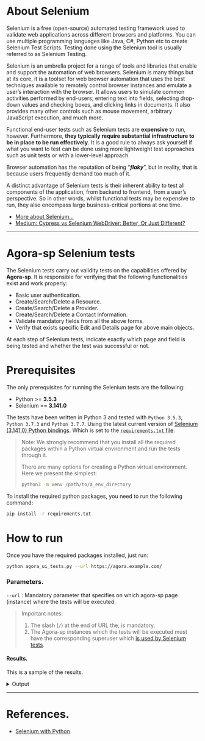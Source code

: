 
About Selenium
===============
Selenium is a free (open-source) automated testing framework used to validate web applications across different browsers and platforms.
You can use multiple programming languages like Java, C#, Python etc to create Selenium Test Scripts. Testing done using the Selenium tool is usually referred to as Selenium Testing.

Selenium is an umbrella project for a range of tools and libraries that enable and support the automation of web browsers.
Selenium is many things but at its core, it is a toolset for web browser automation that uses the best techniques available to remotely control browser instances and emulate a user’s interaction with the browser.
It allows users to simulate common activities performed by end-users; entering text into fields, selecting drop-down values and checking boxes, and clicking links in documents. It also provides many other controls such as mouse movement, arbitrary JavaScript execution, and much more.


Functional end-user tests such as Selenium tests are **expensive** to run, however. Furthermore, **they typically require substantial infrastructure to be in place to be run effectively**.
It is a good rule to always ask yourself if what you want to test can be done using more lightweight test approaches such as unit tests or with a lower-level approach.


Browser automation has the reputation of being “***flaky***”, but in reality, that is because users frequently demand too much of it.

A distinct advantage of Selenium tests is their inherent ability to test all components of the application, from backend to frontend, from a user’s perspective. So in other words, whilst functional tests may be expensive to run, they also encompass large business-critical portions at one time.

* [More about Selenium...](https://www.selenium.dev/documentation/en/introduction/)
* [Medium: Cypress vs Selenium WebDriver: Better, Or Just Different?](https://medium.com/@applitools/cypress-vs-selenium-webdriver-better-or-just-different-2dc76906607d)

-------------------------------------------------------------------------------------------------------------------




Agora-sp Selenium tests
======================
The Selenium tests carry out validity tests on the capabilities offered by **Agora-sp**.
It is responsible for verifying that the following functionalities exist and work properly:

* Basic user authentication.
* Create/Search/Delete a Resource.
* Create/Search/Delete a Provider.
* Create/Search/Delete a Contact Information.
* Validate mandatory fields from all the above forms.
* Verify that exists specific Edit and Details page for above main objects.

At each step of Selenium tests, indicate exactly which page and field is being tested and whether the test was successful or not.




Prerequisites
==============
The only prerequisites for running the Selenium tests are the following:

* Python >= **3.5.3**
* Selenium == **3.141.0**

The tests have been written in Python 3 and tested with `Python 3.5.3`, `Python 3.7.3` and `Python 3.7.7`.
Using the latest current version of [Selenium (3.141.0) Python bindings](https://pypi.org/project/selenium/). Which is set to the [`requirements.txt` file](requirements.txt).

> Note: We strongly recommend that you install all the required packages within a Python virtual environment and run the tests through it.
>
> There are many options for creating a Python virtual environment. Here we present the simplest:
> ```bash
> python3 -m venv /path/to/a_env_directory
> ```

To install the required python packages, you need to run the following command:
```bash
pip install -r requirements.txt
```




How to run
===========
Once you have the required packages installed, just run:
```bash
python agora_ui_tests.py --url https://agora.example.com/
```

### Parameters.
`--url` : Mandatory parameter that specifies on which agora-sp page (instance) where the tests will be executed.

> Important notes:
> 1. The slash (`/`) at the end of URL the, is mandatory.
> 2. The Agora-sp instances which the tests will be executed must have the corresponding superuser which [is used by Selenium tests](agora/Agora.py#L82-83).

#### Results.

This is a sample of the results.

<details>
  <summary> Output </summary>

```
# Validations in the Contact form.
[Email]                              Email Input Validation     Success
[Phone]                              Phone Input Validation     Success
[Saving form status]                     Form Invalid           Success

# Validations in the Provider form.
[EPP.BAI.3]                          URL Input Validation   Success
[EPP.MRI.2]                          URL Input Validation   Success
[EPP.MRI.3]                          URL Input Validation   Success
[Saving form status]                     Form Invalid       Success

# Validations in the Resource form.
[ERP.BAI.4]                          URL Input Validation   Success
[ERP.MRI.3]                          URL Input Validation   Success
[ERP.MRI.4]                          URL Input Validation   Success
[ERP.MRI.5]                          URL Input Validation   Success
[ERP.MGI.1]                          URL Input Validation   Success
[ERP.MGI.2]                          URL Input Validation   Success
[ERP.MGI.3]                          URL Input Validation   Success
[ERP.MGI.4]                          URL Input Validation   Success
[ERP.MGI.5]                          URL Input Validation   Success
[ERP.MGI.6]                          URL Input Validation   Success
[ERP.MGI.7]                          URL Input Validation   Success
[ERP.MGI.8]                          URL Input Validation   Success
[ERP.MGI.9]                          URL Input Validation   Success
[ERP.AOI.2]                          URL Input Validation   Success
[ERP.FNI.1]                          URL Input Validation   Success
[ERP.FNI.2]                          URL Input Validation   Success
[ERP.COI.13]                         Email Input Validation     Success
[ERP.COI.14]                         Email Input Validation     Success
[Saving form status]                     Form Invalid       Success

# Edit a contact record.
[Edit page]                              Found and visited  Success

# Details of a contact record.
[Details page]                           Found and visited  Success

# Edit a provider record.
[Edit page]                              Found and visited  Success

# Details of a contact record.
[Details page]                           Found and visited  Success

# Edit a resources record.
[Edit page]                              Found and visited  Success

# Details of a contact record.
[Details page]                           Found and visited  Success

# Create a new contact.
[first_name]                             Found and filled   Success
[last_name]                              Found and filled   Success
[email]                                  Found and filled   Success
[phone]                                  Found and filled   Success
[position]                               Found and filled   Success
[organisation]                           Found and filled   Success
[Saving form status]                     Form Saved         Success
[Search]                                 Found 1 record     Success
[Delete form status]                     Form Saved         Success

# Create a new provider.
[epp_bai_0_id]                           Found and filled   Success
[epp_bai_1_name]                         Found and filled   Success
[epp_bai_2_abbreviation]                 Found and filled   Success
[epp_bai_3_website]                      Found and filled   Success
[epp_bai_4_legal_entity]                 Found and filled   Success
[epp_bai_5_legal_status]                 Found and filled   Success
[epp_cli_1_scientific_domain]            Found and filled   Success
[epp_cli_2_scientific_subdomain]         Found and filled   Success
[epp_cli_3_tags]                         Found and filled   Success
[epp_loi_1_street_name_and_number]       Found and filled   Success
[epp_loi_2_postal_code]                  Found and filled   Success
[epp_loi_3_city]                         Found and filled   Success
[epp_loi_5_country_or_territory]         Found and filled   Success
[epp_loi_4_region]                       Found and filled   Success
[epp_mri_1_description]                  Found and filled   Success
[epp_mri_2_logo]                         Found and filled   Success
[epp_mri_3_multimedia]                   Found and filled   Success
[epp_mti_1_life_cycle_status]            Found and filled   Success
[epp_mti_2_certifications]               Found and filled   Success
[main_contact]                           Found and filled   Success
[public_contact]                         Found and filled   Success
[epp_oth_1_hosting_legal_entity]         Found and filled   Success
[epp_oth_2_participating_countries]      Found and filled   Success
[epp_oth_3_affiliations]                 Found and filled   Success
[epp_oth_4_networks]                     Found and filled   Success
[epp_oth_5_structure_type]               Found and filled   Success
[epp_oth_6_esfri_domain]                 Found and filled   Success
[epp_oth_7_esfri_type]                   Found and filled   Success
[epp_oth_8_meril_scientific_domain]      Found and filled   Success
[epp_oth_9_meril_scientific_subdomain]   Found and filled   Success
[epp_oth_10_areas_of_activity]           Found and filled   Success
[epp_oth_11_societal_grand_challenges]   Found and filled   Success
[epp_oth_12_national_roadmaps]           Found and filled   Success
[Saving form status]                     Form Saved         Success
[Search]                                 Found 1 record     Success
[Delete form status]                     Form Saved         Success

# Create a new resource.
[erp_bai_0_id]                           Found and filled   Success
[erp_bai_1_name]                         Found and filled   Success
[erp_bai_2_service_organisation]         Found and filled   Success
[erp_bai_3_service_providers]            Found and filled   Success
[erp_bai_4_webpage]                      Found and filled   Success
[erp_cli_1_scientific_domain]            Found and filled   Success
[erp_cli_2_scientific_subdomain]         Found and filled   Success
[erp_cli_3_category]                     Found and filled   Success
[erp_cli_4_subcategory]                  Found and filled   Success
[erp_cli_5_target_users]                 Found and filled   Success
[erp_cli_6_access_type]                  Found and filled   Success
[erp_cli_7_access_mode]                  Found and filled   Success
[erp_cli_8_tags]                         Found and filled   Success
[erp_mri_1_description]                  Found and filled   Success
[erp_mri_2_tagline]                      Found and filled   Success
[erp_mri_3_logo]                         Found and filled   Success
[erp_mri_4_mulitimedia]                  Found and filled   Success
[erp_mri_5_use_cases]                    Found and filled   Success
[erp_mgi_1_helpdesk_webpage]             Found and filled   Success
[erp_mgi_2_user_manual]                  Found and filled   Success
[erp_mgi_3_terms_of_use]                 Found and filled   Success
[erp_mgi_4_privacy_policy]               Found and filled   Success
[erp_mgi_5_access_policy]                Found and filled   Success
[erp_mgi_6_sla_specification]            Found and filled   Success
[erp_mgi_7_training_information]         Found and filled   Success
[erp_mgi_8_status_monitoring]            Found and filled   Success
[erp_mgi_9_maintenance]                  Found and filled   Success
[erp_gla_1_geographical_availability]    Found and filled   Success
[erp_gla_2_language]                     Found and filled   Success
[erp_rli_1_geographic_location]          Found and filled   Success
[main_contact]                           Found and filled   Success
[public_contact]                         Found and filled   Success
[erp_coi_13_helpdesk_email]              Found and filled   Success
[erp_coi_14_security_contact_email]      Found and filled   Success
[erp_mti_1_technology_readiness_level]   Found and filled   Success
[erp_mti_2_life_cycle_status]            Found and filled   Success
[erp_mti_3_certifications]               Found and filled   Success
[erp_mti_4_standards]                    Found and filled   Success
[erp_mti_5_open_source_technologies]     Found and filled   Success
[erp_mti_6_version]                      Found and filled   Success
[erp_mti_7_last_update]                  Found and filled   Success
[erp_mti_8_changelog]                    Found and filled   Success
[required_resources]                     Found and filled   Success
[related_resources]                      Found and filled   Success
[erp_dei_3_related_platforms]            Found and filled   Success
[erp_ati_1_funding_body]                 Found and filled   Success
[erp_ati_2_funding_program]              Found and filled   Success
[erp_ati_3_grant_project_name]           Found and filled   Success
[erp_aoi_1_order_type]                   Found and filled   Success
[erp_aoi_2_order]                        Found and filled   Success
[erp_fni_1_payment_model]                Found and filled   Success
[erp_fni_2_pricing]                      Found and filled   Success
[Saving form status]                     Form Saved         Success
[Search]                                 Found 1 record     Success
[Delete form status]                     Form Saved         Success

Execution time of the Selenium UI tests is : 00:02:50
```
</details>




----------------------------------------------------------------

# References.

* [Selenium with Python](https://selenium-python.readthedocs.io/)

